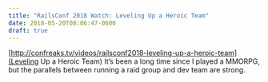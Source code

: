 ```yaml
---
title: "RailsConf 2018 Watch: Leveling Up a Heroic Team"
date: 2018-05-20T08:06:47-0600
draft: true
---
```






[http://confreaks.tv/videos/railsconf2018-leveling-up-a-heroic-team](Leveling Up a Heroic Team) It’s been a long time since I played a MMORPG, but the parallels between running a raid group and dev team are strong.



